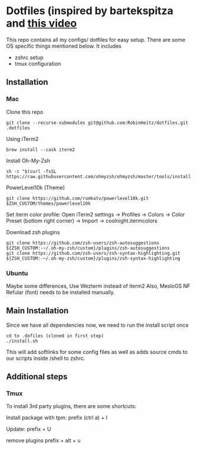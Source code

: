 # Dotfiles (inspired by bartekspitza and [this video](https://www.youtube.com/watch?v=CF1tMjvHDRA&ab_channel=JoseanMartinez)

This repo contains all my configs/ dotfiles for easy setup. There are some OS specific things mentioned below.
It includes

- zshrc setup
- tmux configuration

## Installation

### Mac

Clone this repo

    git clone --recurse-submodules git@github.com:RobinHeitz/dotfiles.git .dotfiles

Using iTerm2

    brew install --cask iterm2

Install Oh-My-Zsh

    sh -c "$(curl -fsSL https://raw.githubusercontent.com/ohmyzsh/ohmyzsh/master/tools/install.sh)"

PowerLevel10k (Theme)

    git clone https://github.com/romkatv/powerlevel10k.git $ZSH_CUSTOM/themes/powerlevel10k

Set iterm color profile:
Open iTerm2 settings -> Profiles -> Colors -> Color Preset (bottom right corner) -> Import -> coolnight.itermcolors

Download zsh plugins

    git clone https://github.com/zsh-users/zsh-autosuggestions ${ZSH_CUSTOM:-~/.oh-my-zsh/custom}/plugins/zsh-autosuggestions
    git clone https://github.com/zsh-users/zsh-syntax-highlighting.git ${ZSH_CUSTOM:-~/.oh-my-zsh/custom}/plugins/zsh-syntax-highlighting

### Ubuntu

Maybe some differences, Use Wezterm instead of iterm2
Also, MesloGS NF Refular (font) needs to be installed manually.

## Main Installation

Since we have all dependencies now, we need to run the install script once

    cd to .dofiles (cloned in first step)
    ./install.sh

This will add softlinks for some config files as well as adds source cmds to our scripts inside /shell to zshrc.

## Additional steps

### Tmux

To install 3rd party plugins, there are some shortcuts:

Install package with tpm:
prefix (ctrl a) + I

Update:
prefix + U

remove plugins
prefix + alt + u
